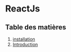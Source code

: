# ReactJs

## Table des matières

1. [installation](./Installation.md)
2. [Introduction](./introduction.md)